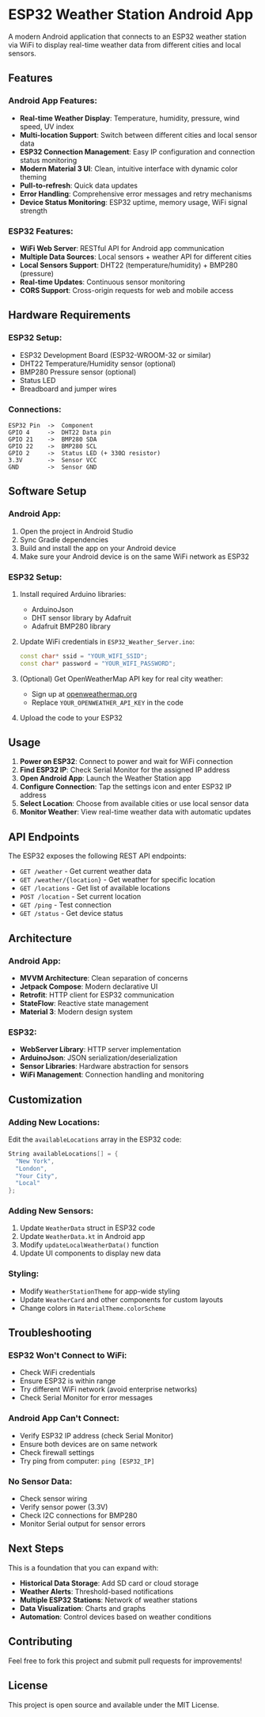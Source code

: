 # ESP32 Weather Station Android App

A modern Android application that connects to an ESP32 weather station via WiFi to display real-time weather data from different cities and local sensors.

## Features

### Android App Features:
- **Real-time Weather Display**: Temperature, humidity, pressure, wind speed, UV index
- **Multi-location Support**: Switch between different cities and local sensor data
- **ESP32 Connection Management**: Easy IP configuration and connection status monitoring
- **Modern Material 3 UI**: Clean, intuitive interface with dynamic color theming
- **Pull-to-refresh**: Quick data updates
- **Error Handling**: Comprehensive error messages and retry mechanisms
- **Device Status Monitoring**: ESP32 uptime, memory usage, WiFi signal strength

### ESP32 Features:
- **WiFi Web Server**: RESTful API for Android app communication
- **Multiple Data Sources**: Local sensors + weather API for different cities
- **Local Sensors Support**: DHT22 (temperature/humidity) + BMP280 (pressure)
- **Real-time Updates**: Continuous sensor monitoring
- **CORS Support**: Cross-origin requests for web and mobile access

## Hardware Requirements

### ESP32 Setup:
- ESP32 Development Board (ESP32-WROOM-32 or similar)
- DHT22 Temperature/Humidity sensor (optional)
- BMP280 Pressure sensor (optional)
- Status LED
- Breadboard and jumper wires

### Connections:
```
ESP32 Pin  ->  Component
GPIO 4     ->  DHT22 Data pin
GPIO 21    ->  BMP280 SDA
GPIO 22    ->  BMP280 SCL
GPIO 2     ->  Status LED (+ 330Ω resistor)
3.3V       ->  Sensor VCC
GND        ->  Sensor GND
```

## Software Setup

### Android App:
1. Open the project in Android Studio
2. Sync Gradle dependencies
3. Build and install the app on your Android device
4. Make sure your Android device is on the same WiFi network as ESP32

### ESP32 Setup:
1. Install required Arduino libraries:
   - ArduinoJson
   - DHT sensor library by Adafruit
   - Adafruit BMP280 library
   
2. Update WiFi credentials in `ESP32_Weather_Server.ino`:
   ```cpp
   const char* ssid = "YOUR_WIFI_SSID";
   const char* password = "YOUR_WIFI_PASSWORD";
   ```

3. (Optional) Get OpenWeatherMap API key for real city weather:
   - Sign up at [openweathermap.org](https://openweathermap.org/api)
   - Replace `YOUR_OPENWEATHER_API_KEY` in the code

4. Upload the code to your ESP32

## Usage

1. **Power on ESP32**: Connect to power and wait for WiFi connection
2. **Find ESP32 IP**: Check Serial Monitor for the assigned IP address
3. **Open Android App**: Launch the Weather Station app
4. **Configure Connection**: Tap the settings icon and enter ESP32 IP address
5. **Select Location**: Choose from available cities or use local sensor data
6. **Monitor Weather**: View real-time weather data with automatic updates

## API Endpoints

The ESP32 exposes the following REST API endpoints:

- `GET /weather` - Get current weather data
- `GET /weather/{location}` - Get weather for specific location  
- `GET /locations` - Get list of available locations
- `POST /location` - Set current location
- `GET /ping` - Test connection
- `GET /status` - Get device status

## Architecture

### Android App:
- **MVVM Architecture**: Clean separation of concerns
- **Jetpack Compose**: Modern declarative UI
- **Retrofit**: HTTP client for ESP32 communication
- **StateFlow**: Reactive state management
- **Material 3**: Modern design system

### ESP32:
- **WebServer Library**: HTTP server implementation
- **ArduinoJson**: JSON serialization/deserialization
- **Sensor Libraries**: Hardware abstraction for sensors
- **WiFi Management**: Connection handling and monitoring

## Customization

### Adding New Locations:
Edit the `availableLocations` array in the ESP32 code:
```cpp
String availableLocations[] = {
  "New York",
  "London", 
  "Your City",
  "Local"
};
```

### Adding New Sensors:
1. Update `WeatherData` struct in ESP32 code
2. Update `WeatherData.kt` in Android app
3. Modify `updateLocalWeatherData()` function
4. Update UI components to display new data

### Styling:
- Modify `WeatherStationTheme` for app-wide styling
- Update `WeatherCard` and other components for custom layouts
- Change colors in `MaterialTheme.colorScheme`

## Troubleshooting

### ESP32 Won't Connect to WiFi:
- Check WiFi credentials
- Ensure ESP32 is within range
- Try different WiFi network (avoid enterprise networks)
- Check Serial Monitor for error messages

### Android App Can't Connect:
- Verify ESP32 IP address (check Serial Monitor)
- Ensure both devices are on same network
- Check firewall settings
- Try ping from computer: `ping [ESP32_IP]`

### No Sensor Data:
- Check sensor wiring
- Verify sensor power (3.3V)
- Check I2C connections for BMP280
- Monitor Serial output for sensor errors

## Next Steps

This is a foundation that you can expand with:
- **Historical Data Storage**: Add SD card or cloud storage
- **Weather Alerts**: Threshold-based notifications
- **Multiple ESP32 Stations**: Network of weather stations
- **Data Visualization**: Charts and graphs
- **Automation**: Control devices based on weather conditions

## Contributing

Feel free to fork this project and submit pull requests for improvements!

## License

This project is open source and available under the MIT License.
